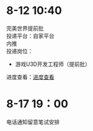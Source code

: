 # 8-12 10:40
完美世界提前批  
投递平台：自家平台  
内推  
投递岗位：  
+ 游戏U3D开发工程师（提前批）

进度查看：[进度查看](https://recruit.games.wanmei.com/campus-recruitment/pwrd/45131/#/candidateHome/applications)

# 8-17 19：00
电话通知留意笔试安排